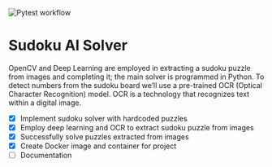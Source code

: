 ![Pytest workflow](https://github.com/TheNoobInventor/sudoku-ai-solver/actions/workflows/.github/workflows/pytest.yml/badge.svg)

# Sudoku AI Solver

OpenCV and Deep Learning are employed in extracting a sudoku puzzle from images and completing it; the main solver is programmed in Python.
To detect numbers from the sudoku board we’ll use a pre-trained OCR (Optical Character Recognition) model. OCR is a technology that recognizes text within a digital image.

- [x] Implement sudoku solver with hardcoded puzzles
- [x] Employ deep learning and OCR to extract sudoku puzzle from images
- [x] Successfully solve puzzles extracted from images
- [x] Create Docker image and container for project
- [ ] Documentation
